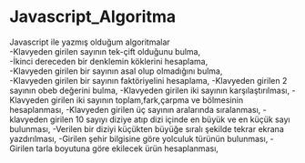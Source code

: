 # Javascript_Algoritma
Javascript ile yazmış olduğum algoritmalar <br>
-Klavyeden girilen sayının tek-çift olduğunu bulma, <br>
-İkinci dereceden bir denklemin köklerini hesaplama, <br>
-Klavyeden girilen bir sayının asal olup olmadığını bulma, <br>
-Klavyeden girilen bir sayının faktöriyelini hesaplama,
-Klavyeden girilen 2 sayının obeb değerini bulma,
-Klavyeden girilen iki sayının karşılaştırılması,
-Klavyeden girilen iki sayının toplam,fark,çarpma ve bölmesinin hesaplanması,
-Klavyeden girilen üç sayının aralarında sıralanması,
-klavyeden girilen 10 sayıyı diziye atıp dizi içinde en büyük ve en küçük sayı bulunması,
-Verilen bir diziyi küçükten büyüğe sıralı şekilde tekrar ekrana yazdırılması,
-Girilen şehir bilgisine göre yolculuk türünün bulunması,
-Girilen tarla boyutuna göre ekilecek ürün hesaplanması,
